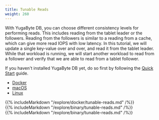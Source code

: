 ```yaml
---
title: Tunable Reads
weight: 260
---
```


With YugaByte DB, you can choose different consistency levels for performing reads. This includes reading from the tablet leader or the followers. Reading from the followers is similar to a reading from a cache, which can give more read IOPS with low latency. In this tutorial, we will update a single key-value over and over, and read it from the tablet leader. While that workload is running, we will start another workload to read from a follower and verify that we are able to read from a tablet follower.

If you haven't installed YugaByte DB yet, do so first by following the [Quick Start](/quick-start/install/) guide.

<ul class="nav nav-tabs">
  <li class="active">
    <a data-toggle="tab" href="#docker">
      <i class="icon-docker"></i>
      Docker
    </a>
  </li>
  <li >
    <a data-toggle="tab" href="#macos">
      <i class="fa fa-apple" aria-hidden="true"></i>
      macOS
    </a>
  </li>
  <li>
    <a data-toggle="tab" href="#linux">
      <i class="fa fa-linux" aria-hidden="true"></i>
      Linux
    </a>
  </li>
</ul>

<div class="tab-content">
  <div id="docker" class="tab-pane fade in active">
    {{% includeMarkdown "/explore/docker/tunable-reads.md" /%}}
  </div>
  <div id="macos" class="tab-pane fade">
    {{% includeMarkdown "/explore/binary/tunable-reads.md" /%}}
  </div>
  <div id="linux" class="tab-pane fade">
    {{% includeMarkdown "/explore/binary/tunable-reads.md" /%}}
  </div> 
</div>
